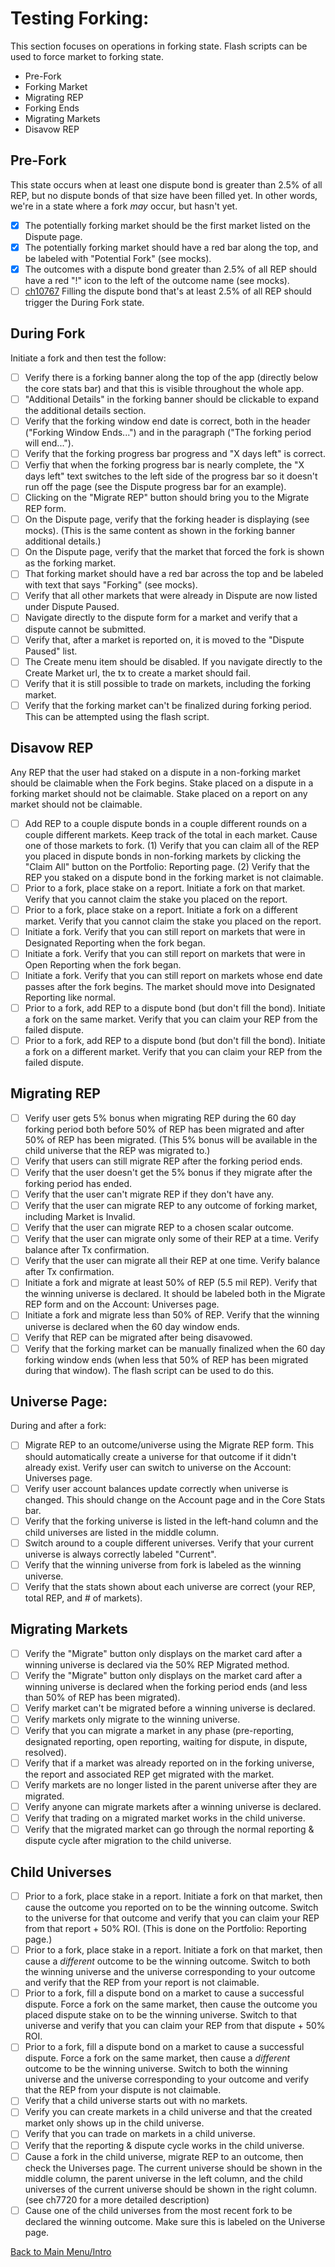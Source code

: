 # Testing Forking:

This section focuses on operations in forking state. Flash scripts can be used to force market to forking state.

  * Pre-Fork
  * Forking Market
  * Migrating REP
  * Forking Ends
  * Migrating Markets
  * Disavow REP

## Pre-Fork

This state occurs when at least one dispute bond is greater than 2.5% of all REP, but no dispute bonds of that size have been filled yet. In other words, we're in a state where a fork _may_ occur, but hasn't yet.

- [x] The potentially forking market should be the first market listed on the Dispute page.
- [x] The potentially forking market should have a red bar along the top, and be labeled with "Potential Fork" (see mocks).
- [x] The outcomes with a dispute bond greater than 2.5% of all REP should have a red "!" icon to the left of the outcome name (see mocks).
- [ ] [ch10767](https://app.clubhouse.io/augur/story/10767/fork-not-caused-when-2-5-rep-dispute-bond-filled) Filling the dispute bond that's at least 2.5% of all REP should trigger the During Fork state.

## During Fork

Initiate a fork and then test the follow:

- [ ] Verify there is a forking banner along the top of the app (directly below the core stats bar) and that this is visible throughout the whole app.
- [ ] "Additional Details" in the forking banner should be clickable to expand the additional details section.
- [ ] Verify that the forking window end date is correct, both in the header ("Forking Window Ends...") and in the paragraph ("The forking period will end...").
- [ ] Verify that the forking progress bar progress and "X days left" is correct.
- [ ] Verfiy that when the forking progress bar is nearly complete, the "X days left" text switches to the left side of the progress bar so it doesn't run off the page (see the Dispute progress bar for an example).
- [ ] Clicking on the "Migrate REP" button should bring you to the Migrate REP form.
- [ ] On the Dispute page, verify that the forking header is displaying (see mocks). (This is the same content as shown in the forking banner additional details.)
- [ ] On the Dispute page, verify that the market that forced the fork is shown as the forking market.
- [ ] That forking market should have a red bar across the top and be labeled with text that says "Forking" (see mocks).
- [ ] Verify that all other markets that were already in Dispute are now listed under Dispute Paused.
- [ ] Navigate directly to the dispute form for a market and verify that a dispute cannot be submitted.
- [ ] Verify that, after a market is reported on, it is moved to the "Dispute Paused" list.
- [ ] The Create menu item should be disabled. If you navigate directly to the Create Market url, the tx to create a market should fail.
- [ ] Verify that it is still possible to trade on markets, including the forking market.
- [ ] Verify that the forking market can't be finalized during forking period. This can be attempted using the flash script.

## Disavow REP

Any REP that the user had staked on a dispute in a non-forking market should be claimable when the Fork begins. Stake placed on a dispute in a forking market should not be claimable. Stake placed on a report on any market should not be claimable.

- [ ] Add REP to a couple dispute bonds in a couple different rounds on a couple different markets. Keep track of the total in each market. Cause one of those markets to fork. (1) Verify that you can claim all of the REP you placed in dispute bonds in non-forking markets by clicking the "Claim All" button on the Portfolio: Reporting page. (2) Verify that the REP you staked on a dispute bond in the forking market is not claimable.
- [ ] Prior to a fork, place stake on a report. Initiate a fork on that market. Verify that you cannot claim the stake you placed on the report.
- [ ] Prior to a fork, place stake on a report. Initiate a fork on a different market. Verify that you cannot claim the stake you placed on the report.
- [ ] Initiate a fork. Verify that you can still report on markets that were in Designated Reporting when the fork began.
- [ ] Initiate a fork. Verify that you can still report on markets that were in Open Reporting when the fork began.
- [ ] Initiate a fork. Verify that you can still report on markets whose end date passes after the fork begins. The market should move into Designated Reporting like normal.
- [ ] Prior to a fork, add REP to a dispute bond (but don't fill the bond). Initiate a fork on the same market. Verify that you can claim your REP from the failed dispute.
- [ ] Prior to a fork, add REP to a dispute bond (but don't fill the bond). Initiate a fork on a different market. Verify that you can claim your REP from the failed dispute.

## Migrating REP

- [ ] Verify user gets 5% bonus when migrating REP during the 60 day forking period both before 50% of REP has been migrated and after 50% of REP has been migrated. (This 5% bonus will be available in the child universe that the REP was migrated to.)
- [ ] Verify that users can still migrate REP after the forking period ends.
- [ ] Verify that the user doesn't get the 5% bonus if they migrate after the forking period has ended.
- [ ] Verify that the user can't migrate REP if they don't have any.
- [ ] Verify that the user can migrate REP to any outcome of forking market, including Market is Invalid.
- [ ] Verify that the user can migrate REP to a chosen scalar outcome.
- [ ] Verify that the user can migrate only some of their REP at a time. Verify balance after Tx confirmation.
- [ ] Verify that the user can migrate all their REP at one time. Verify balance after Tx confirmation.
- [ ] Initiate a fork and migrate at least 50% of REP (5.5 mil REP). Verify that the winning universe is declared. It should be labeled both in the Migrate REP form and on the Account: Universes page.
- [ ] Initiate a fork and migrate less than 50% of REP. Verify that the winning universe is declared when the 60 day window ends.
- [ ] Verify that REP can be migrated after being disavowed.
- [ ] Verify that the forking market can be manually finalized when the 60 day forking window ends (when less that 50% of REP has been migrated during that window). The flash script can be used to do this.

## Universe Page:

During and after a fork:

- [ ] Migrate REP to an outcome/universe using the Migrate REP form. This should automatically create a universe for that outcome if it didn't already exist. Verify user can switch to universe on the Account: Universes page.
- [ ] Verify user account balances update correctly when universe is changed. This should change on the Account page and in the Core Stats bar.
- [ ] Verify that the forking universe is listed in the left-hand column and the child universes are listed in the middle column.
- [ ] Switch around to a couple different universes. Verify that your current universe is always correctly labeled "Current".
- [ ] Verify that the winning universe from fork is labeled as the winning universe.
- [ ] Verify that the stats shown about each universe are correct (your REP, total REP, and # of markets).

## Migrating Markets

- [ ] Verify the "Migrate" button only displays on the market card after a winning universe is declared via the 50% REP Migrated method.
- [ ] Verify the "Migrate" button only displays on the market card after a winning universe is declared when the forking period ends (and less than 50% of REP has been migrated).
- [ ] Verify market can't be migrated before a winning universe is declared.
- [ ] Verify markets only migrate to the winning universe.
- [ ] Verify that you can migrate a market in any phase (pre-reporting, designated reporting, open reporting, waiting for dispute, in dispute, resolved).
- [ ] Verify that if a market was already reported on in the forking universe, the report and associated REP get migrated with the market.
- [ ] Verify markets are no longer listed in the parent universe after they are migrated.
- [ ] Verify anyone can migrate markets after a winning universe is declared.
- [ ] Verify that trading on a migrated market works in the child universe.
- [ ] Verify that the migrated market can go through the normal reporting & dispute cycle after migration to the child universe.

## Child Universes

- [ ] Prior to a fork, place stake in a report. Initiate a fork on that market, then cause the outcome you reported on to be the winning outcome. Switch to the universe for that outcome and verify that you can claim your REP from that report + 50% ROI. (This is done on the Portfolio: Reporting page.)
- [ ] Prior to a fork, place stake in a report. Initiate a fork on that market, then cause a _different_ outcome to be the winning outcome. Switch to both the winning universe and the universe corresponding to your outcome and verify that the REP from your report is not claimable.
- [ ] Prior to a fork, fill a dispute bond on a market to cause a successful dispute. Force a fork on the same market, then cause the outcome you placed dispute stake on to be the winning universe. Switch to that universe and verify that you can claim your REP from that dispute + 50% ROI.
- [ ] Prior to a fork, fill a dispute bond on a market to cause a successful dispute. Force a fork on the same market, then cause a _different_ outcome to be the winning universe. Switch to both the winning universe and the universe corresponding to your outcome and verify that the REP from your dispute is not claimable.
- [ ] Verify that a child universe starts out with no markets.
- [ ] Verify you can create markets in a child universe and that the created market only shows up in the child universe.
- [ ] Verify that you can trade on markets in a child universe.
- [ ] Verify that the reporting & dispute cycle works in the child universe.
- [ ] Cause a fork in the child universe, migrate REP to an outcome, then check the Universes page. The current universe should be shown in the middle column, the parent universe in the left column, and the child universes of the current universe should be shown in the right column. (see ch7720 for a more detailed description)
- [ ] Cause one of the child universes from the most recent fork to be declared the winning outcome. Make sure this is labeled on the Universe page.

[Back to Main Menu/Intro](https://github.com/AugurProject/augur-walkthrough/)
